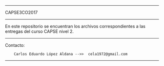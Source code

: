*******************************************************************************************************

CAPSE3CO2017

*******************************************************************************************************

En este repositorio se encuentran los archivos correspondientes a las entregas del curso CAPSE nivel 2.


********************************************************************************************************

Contacto:

        Carlos Eduardo López Aldana -->>  cela1972@gmail.com


********************************************************************************************************
